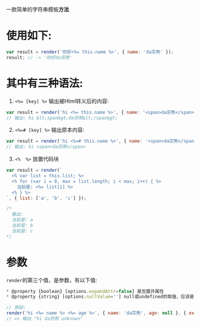 一款简单的字符串模板**方法**

# 使用如下:
```javascript
var result = render('你好<%= this.name %>', { name: 'da宗熊' });
result; // -> '你好da宗熊'
```

# 其中有三种语法:

1. `<%= [key] %>` 输出被Html转义后的内容:
  ```javascript
  var result = render('hi <%= this.name %>', { name: '<span>da宗熊</span>' });
  // 输出: hi &lt;span&gt;da宗熊&lt;/span&gt;
  ```


2. `<%=# [key] %>` 输出原本内容:
  ```javascript
  var result = render('hi <%=# this.name %>', { name: '<span>da宗熊</span>' });
  // 输出: hi <span>da宗熊</span>
  ```


3. `<%  %>` 放置代码块

  ```javascript
  var result = render(`
    <% var list = this.list; %>
    <% for (var i = 0, max = list.length; i < max; i++) { %>
      当前是: <%= list[i] %>
    <% } %>
  `, { list: ['a', 'b', 'c'] });

  /*
    输出:
    当前是: a
    当前是: b
    当前是: c
  */

  ```

# 参数
`render`的第三个值，是参数，有以下值:
```javascript
* @property {boolean} [options.expandAttr=false] 是否展开属性
* @property {string} [options.nullValue=''] null或undefined的取值，应该是显示啥

// 例如:
render('hi <%= name %> <%= age %>', { name: 'da宗熊', age: null }, { expandAttr: true, nullValue: 'unknown' });
// => 输出 "hi da宗熊 unknown"
```